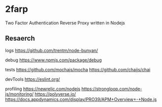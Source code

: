 # 2farp
Two Factor Authentication Reverse Proxy written in Nodejs

## Resaerch
logs  https://github.com/trentm/node-bunyan/

debug https://www.npmjs.com/package/debug

tests https://github.com/mochajs/mocha
      https://github.com/chaijs/chai

devTools https://eslint.org/

profiling https://newrelic.com/nodejs
          https://strongloop.com/node-js/monitoring/
          https://polyverse.io/
          https://docs.appdynamics.com/display/PRO39/APM+Overview+-+Node.js
